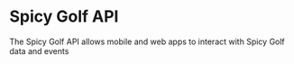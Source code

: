 # Spicy Golf API

The Spicy Golf API allows mobile and web apps to interact with Spicy Golf data and events

